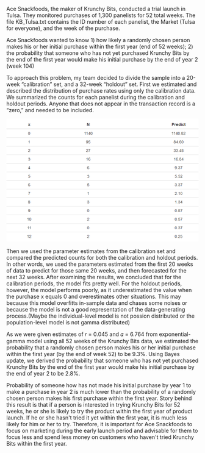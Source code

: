 Ace Snackfoods, the maker of Krunchy Bits, conducted a trial launch in Tulsa. They monitored purchases of 1,300 panelists for 52 total weeks. The file KB_Tulsa.txt contains the ID number of each panelist, the Market (Tulsa for everyone), and the week of the purchase. 

Ace Snackfoods wanted to know 1) how likely a randomly chosen person makes his or her initial purchase within the first year (end of 52 weeks); 2) the probability that someone who has not yet purchased Krunchy Bits by the end of the first year would make his initial purchase by the end of year 2 (week 104)

To approach this problem, my team decided to divide the sample into a 20-week “calibration” set, and a 32-week “holdout” set. First we estimated and described the distribution of purchase rates using only the calibration data. We summarized the counts for each panelist during the calibration and holdout periods. Anyone that does not appear in the transaction record is a “zero,” and needed to be included.

![alt text](https://github.com/jingwen-liu/SMU-Projects/blob/master/Predictive%20Analytics/1.png)

Then we used the parameter estimates from the calibration set and compared the predicted counts for both the calibration and holdout periods. In other words, we used the parameters estimated from the first 20 weeks of data to predict for those same 20 weeks, and then forecasted for the next 32 weeks. After examining the results, we concluded that for the calibration periods, the model fits pretty well. For the holdout periods, however, the model performs poorly, as it underestimated the value when the purchase x equals 0 and overestimates other situations. This may because this model overfitts in-sample data and chases some noises or because the model is not a good representation of the data-generating process.(Maybe the individual-level model is not possion distributed or the population-level model is not gamma distributed)

As we were given estimates of 𝑟 = 0.045 and 𝛼 = 6.764 from exponential-gamma model using all 52 weeks of the Krunchy Bits data, we estimated the probability that a randomly chosen person makes his or her initial purchase within the first year (by the end of week 52) to be 9.3%. Using Bayes update, we derived the probability that someone who has not yet purchased Krunchy Bits by the end of the first year would make his initial purchase by the end of year 2 to be 2.8%. 

Probability of someone how has not made his initial purchase by year 1 to make a purchase in year 2 is much lower than the probability of a randomly chosen person makes his first purchase within the first year. Story behind this result is that if a person is interested in trying Krunchy Bits for 52 weeks, he or she is likely to try the product within the first year of product launch. If he or she hasn't tried it yet within the first year, it is much less likely for him or her to try. Therefore, it is important for Ace Snackfoods to focus on marketing during the early launch period and advisable for them to focus less and spend less money on customers who haven't tried Krunchy Bits within the first year. 
